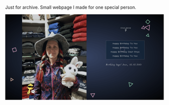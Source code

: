Just for archive.
Small webpage I made for one special person. 

![My image](https://github.com/ozonep/birthday/blob/master/screen.png)